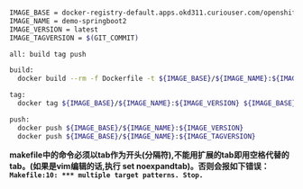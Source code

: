 
```bash

IMAGE_BASE = docker-registry-default.apps.okd311.curiouser.com/openshift
IMAGE_NAME = demo-springboot2
IMAGE_VERSION = latest
IMAGE_TAGVERSION = $(GIT_COMMIT)

all: build tag push

build:
  docker build --rm -f Dockerfile -t ${IMAGE_BASE}/${IMAGE_NAME}:${IMAGE_VERSION} .

tag:
  docker tag ${IMAGE_BASE}/${IMAGE_NAME}:${IMAGE_VERSION} ${IMAGE_BASE}/${IMAGE_NAME}:${IMAGE_TAGVERSION}

push:
  docker push ${IMAGE_BASE}/${IMAGE_NAME}:${IMAGE_VERSION}
  docker push ${IMAGE_BASE}/${IMAGE_NAME}:${IMAGE_TAGVERSION}
```

**makefile中的命令必须以tab作为开头(分隔符),不能用扩展的tab即用空格代替的tab。(如果是vim编辑的话,执行 set noexpandtab)。否则会报如下错误：`Makefile:10: *** multiple target patterns. Stop.`**